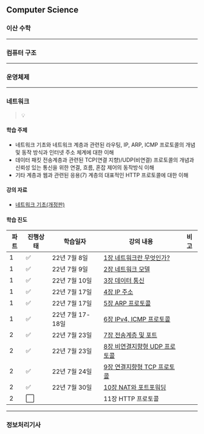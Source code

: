 ## Computer Science

### 이산 수학

---

### 컴퓨터 구조

---

### 운영체제

---

### 네트워크

> 💡

#### 학습 주제

* 네트워크 기초와 네트워크 계층과 관련된 라우팅, IP, ARP, ICMP 프로토콜의 개념 및 동작 방식과 인터넷 주소 체계에 대한 이해
* 데이터 패킷 전송계층과 관련된 TCP(연결 지향)/UDP(비연결) 프로토콜의 개념과 신뢰성 있는 통신을 위한 연결, 흐름, 혼잡 제어의 동작방식 이해
* 기타 계층과 웹과 관련된 응용(7) 계층의 대표적인 HTTP 프로토콜에 대한 이해

#### 강의 자료

* [네트워크 기초(개정판)](https://www.youtube.com/playlist?list=PL0d8NnikouEWcF1jJueLdjRIC4HsUlULi)

#### 학습 진도

| 파트  | 진행상태                 | 학습일자          | 강의 내용                                             | 비고  |
| --- | -------------------- | ------------- | ------------------------------------------------- | --- |
| 1   | :white_check_mark:   | 22년 7월 8일     | [1장 네트워크란 무엇인가?](./네트워크/1장-네트워크란-무엇인가.md)         |     |
| 1   | :white_check_mark:   | 22년 7월 9일     | [2장 네트워크 모델](./네트워크/2장-네트워크-모델.md)                |     |
| 1   | :white_check_mark:   | 22년 7월 10일    | [3장 데이터 통신](./네트워크/3장-데이터-통신.md)                  |     |
| 1   | :white_check_mark:   | 22년 7월 17일    | [4장 IP 주소](./네트워크/4장-IP-주소.md)                    |     |
| 1   | :white_check_mark:   | 22년 7월 17일    | [5장 ARP 프로토콜](./네트워크/5장-ARP-프로토콜.md)              |     |
| 1   | :white_check_mark:   | 22년 7월 17-18일 | [6장 IPv4, ICMP 프로토콜](./네트워크/6장-IPv4-ICMP-프로토콜.md) |     |
| 2   | :white_check_mark:   | 22년 7월 23일    | [7장 전송계층 및 포트](./네트워크/7장-전송계층-및-포트.md)            |     |
| 2   | :white_check_mark:   | 22년 7월 23일    | [8장 비연결지향형 UDP 프로토콜](./네트워크/8장-비연결지향형-UDP-프로토콜)   |     |
| 2   | :white_check_mark:   | 22년 7월 24일    | [9장 연결지향형 TCP 프로토콜](./네트워크/9장-연결지향형-TCP-프로토콜.md)  |     |
| 2   | :white_check_mark:   | 22년 7월 30일    | [10장 NAT와 포트포워딩](./네트워크/10장-NAT와-포트-포워딩.md)       |     |
| 2   | :white_large_square: |               | 11장 HTTP 프로토콜                                     |     |

---

### 정보처리기사
